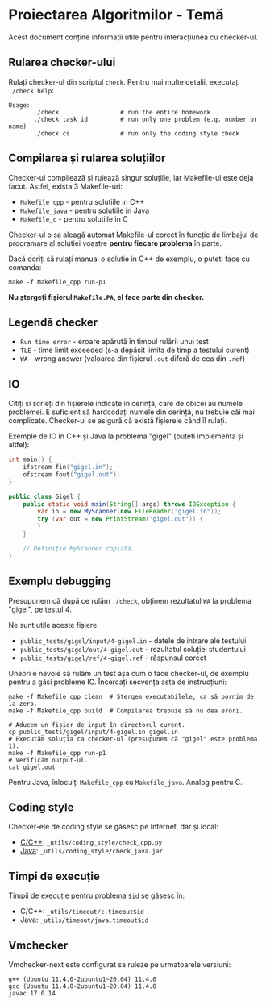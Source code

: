 # Proiectarea Algoritmilor - Temă

Acest document conține informații utile pentru interacțiunea cu checker-ul.

## Rularea checker-ului

Rulați checker-ul din scriptul `check`. Pentru mai multe detalii, executați
`./check help`:

```text
Usage:
       ./check                 # run the entire homework
       ./check task_id         # run only one problem (e.g. number or name)
       ./check cs              # run only the coding style check
```

## Compilarea și rularea soluțiilor

Checker-ul compilează și rulează singur soluțiile, iar Makefile-ul este deja facut. Astfel, exista 3 Makefile-uri:

- `Makefile_cpp` - pentru solutiile in C++
- `Makefile_java` - pentru solutiile in Java
- `Makefile_c` - pentru solutiile in C

Checker-ul o sa aleagă automat Makefile-ul corect în funcție de limbajul de programare al solutiei voastre **pentru
fiecare problema** în parte.

Dacă doriți să rulați manual o solutie in C++ de exemplu, o puteti face cu comanda:

```shell
make -f Makefile_cpp run-p1
```

**Nu ștergeți fișierul `Makefile.PA`, el face parte din checker.**

## Legendă checker

- `Run time error` - eroare apărută în timpul rulării unui test
- `TLE` - time limit exceeded (s-a depășit limita de timp a testului curent)
- `WA` - wrong answer (valoarea din fișierul `.out` diferă de cea din `.ref`)

## IO

Citiți și scrieți din fișierele indicate în cerință, care de obicei au numele
problemei. E suficient să hardcodați numele din cerință, nu trebuie căi mai
complicate. Checker-ul se asigură că există fișierele când îl rulați.

Exemple de IO în C++ și Java la problema "gigel" (puteti implementa și altfel):

```cpp
int main() {
    ifstream fin("gigel.in");
    ofstream fout("gigel.out");
}
```

```java
public class Gigel {
    public static void main(String[] args) throws IOException {
        var in = new MyScanner(new FileReader("gigel.in"));
        try (var out = new PrintStream("gigel.out")) {
        }
    }

    // Definiție MyScanner copiată.
}
```

## Exemplu debugging

Presupunem că după ce rulăm `./check`, obținem rezultatul `WA` la problema
"gigel", pe testul 4.

Ne sunt utile aceste fișiere:

- `public_tests/gigel/input/4-gigel.in` - datele de intrare ale testului
- `public_tests/gigel/out/4-gigel.out` - rezultatul soluției studentului
- `public_tests/gigel/ref/4-gigel.ref` - răspunsul corect

Uneori e nevoie să rulăm un test așa cum o face checker-ul, de exemplu pentru a
găsi probleme IO. Încercați secvența asta de instrucțiuni:

```shell
make -f Makefile_cpp clean  # Ștergem executabilele, ca să pornim de la zero.
make -f Makefile_cpp build  # Compilarea trebuie să nu dea erori.

# Aducem un fișier de input în directorul curent.
cp public_tests/gigel/input/4-gigel.in gigel.in
# Executăm soluția ca checker-ul (presupunem că "gigel" este problema 1).
make -f Makefile_cpp run-p1
# Verificăm output-ul.
cat gigel.out
```

Pentru Java, înlocuiți `Makefile_cpp` cu `Makefile_java`. Analog pentru C.

## Coding style

Checker-ele de coding style se găsesc pe Internet, dar și local:

- [C/C++](https://google.github.io/styleguide/cppguide.html):
  `_utils/coding_style/check_cpp.py`
- [Java](http://checkstyle.sourceforge.net/google_style.html):
  `_utils/coding_style/check_java.jar`

## Timpi de execuție

Timpii de execuție pentru problema `$id` se găsesc în:

- C/C++: `_utils/timeout/c.timeout$id`
- Java: `_utils/timeout/java.timeout$id`

## Vmchecker

Vmchecker-next este configurat sa ruleze pe urmatoarele versiuni:

```text
g++ (Ubuntu 11.4.0-2ubuntu1~20.04) 11.4.0
gcc (Ubuntu 11.4.0-2ubuntu1~20.04) 11.4.0
javac 17.0.14
```
